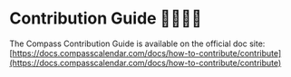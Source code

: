 # Contribution Guide️ 👷‍♀️👷‍♂️

The Compass Contribution Guide is available on the official doc site:
[https://docs.compasscalendar.com/docs/how-to-contribute/contribute](https://docs.compasscalendar.com/docs/how-to-contribute/contribute)
